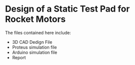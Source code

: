 # Design of a Static Test Pad for Rocket Motors

The files contained here include:
- 3D CAD Dedign File
- Proteus simulation file
- Arduino simulation file
- Report


